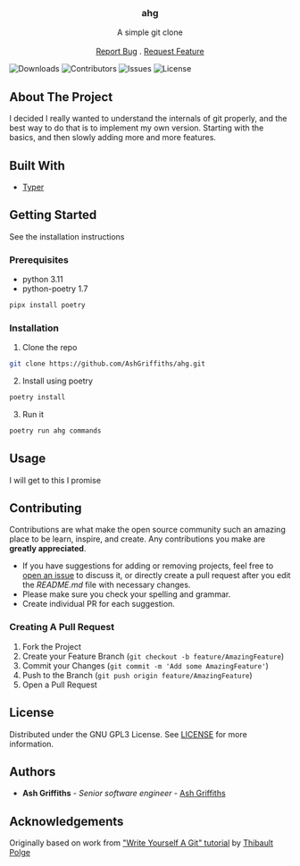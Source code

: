 <br/>
<p align="center">
  <h3 align="center">ahg</h3>

  <p align="center">
    A simple git clone
    <br/>
    <br/>
    <a href="https://github.com/AshGriffiths/ahg/issues">Report Bug</a>
    .
    <a href="https://github.com/AshGriffiths/ahg/issues">Request Feature</a>
  </p>

![Downloads](https://img.shields.io/github/downloads/AshGriffiths/ahg/total) ![Contributors](https://img.shields.io/github/contributors/AshGriffiths/ahg?color=dark-green) ![Issues](https://img.shields.io/github/issues/AshGriffiths/ahg) ![License](https://img.shields.io/github/license/AshGriffiths/ahg)

</p>

## About The Project

I decided I really wanted to understand the internals of git properly, and the best way to do that is to implement my own version. Starting with the basics, and then slowly adding more and more features.

## Built With

* [Typer](https://typer.tiangolo.com/) 

## Getting Started

See the installation instructions

### Prerequisites


* python 3.11
* python-poetry 1.7

```sh
pipx install poetry
```

### Installation

1. Clone the repo

```sh
git clone https://github.com/AshGriffiths/ahg.git
```

2. Install using poetry

```sh
poetry install
```

3. Run it

```sh
poetry run ahg commands
```

## Usage

I will get to this I promise

## Contributing

Contributions are what make the open source community such an amazing place to be learn, inspire, and create. Any contributions you make are **greatly appreciated**.
* If you have suggestions for adding or removing projects, feel free to [open an issue](https://github.com/AshGriffiths/ahg/issues/new) to discuss it, or directly create a pull request after you edit the *README.md* file with necessary changes.
* Please make sure you check your spelling and grammar.
* Create individual PR for each suggestion.

### Creating A Pull Request

1. Fork the Project
2. Create your Feature Branch (`git checkout -b feature/AmazingFeature`)
3. Commit your Changes (`git commit -m 'Add some AmazingFeature'`)
4. Push to the Branch (`git push origin feature/AmazingFeature`)
5. Open a Pull Request

## License

Distributed under the GNU GPL3 License. See [LICENSE](https://github.com/AshGriffiths/ahg/blob/main/LICENSE.md) for more information.

## Authors

* **Ash Griffiths** - *Senior software engineer* - [Ash Griffiths](https://github.com/AshGriffiths/)

## Acknowledgements

Originally based on work from ["Write Yourself A Git" tutorial](https://wyag.thb.lt/) by [Thibault Polge](https://github.com/thblt/)
